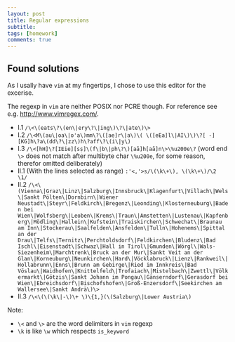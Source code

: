 ```yaml
---
layout: post
title: Regular expressions
subtitle:
tags: [homework]
comments: true
---
```


## Found solutions

As I usally have `vim` at my fingertips, I chose to use this editor for the excerise.

The regexp in `vim` are neither POSIX nor PCRE though.
For reference see e.g. <http://www.vimregex.com/>.

* I.1 `/\<\(eats\?\(en\|ery\?\|ing\)\?\|ate\)\>`
* I.2 `/\<M\(au\|oa\|o'a\)mm\?\([ae]r\|a\)\( \([eEa]l\|AI\)\)\?[ -][KG]h\?a\(dd\?\|zz\)h\?aff\?\(i\|y\)`
* I.3 `/\<[hH]\?[IEie][sṣ]\(f\|b\|ph\?\)[aā]h[aā]n\>\%u200e\?`
  (word end `\>` does not match after multibyte char `\%u200e`, for some reason, therefor omitted deliberately)
* II.1 (With the lines selected as range) `:'<,'>s/\(\k\+\), \(\k\+\)/\2 \1/`
* II.2 `/\<\(Vienna\|Graz\|Linz\|Salzburg\|Innsbruck\|Klagenfurt\|Villach\|Wels\|Sankt Pölten\|Dornbirn\|Wiener Neustadt\|Steyr\|Feldkirch\|Bregenz\|Leonding\|Klosterneuburg\|Baden bei Wien\|Wolfsberg\|Leoben\|Krems\|Traun\|Amstetten\|Lustenau\|Kapfenberg\|Mödling\|Hallein\|Kufstein\|Traiskirchen\|Schwechat\|Braunau am Inn\|Stockerau\|Saalfelden\|Ansfelden\|Tulln\|Hohenems\|Spittal an der Drau\|Telfs\|Ternitz\|Perchtoldsdorf\|Feldkirchen\|Bludenz\|Bad Ischl\|Eisenstadt\|Schwaz\|Hall in Tirol\|Gmunden\|Wörgl\|Wals-Siezenheim\|Marchtrenk\|Bruck an der Mur\|Sankt Veit an der Glan\|Korneuburg\|Neunkirchen\|Hard\|Vöcklabruck\|Lienz\|Rankweil\|Hollabrunn\|Enns\|Brunn am Gebirge\|Ried im Innkreis\|Bad Vöslau\|Waidhofen\|Knittelfeld\|Trofaiach\|Mistelbach\|Zwettl\|Völkermarkt\|Götzis\|Sankt Johann im Pongau\|Gänserndorf\|Gerasdorf bei Wien\|Ebreichsdorf\|Bischofshofen\|Groß-Enzersdorf\|Seekirchen am Wallersee\|Sankt Andrä\)\>`
* II.3 `/\<\(\(\k\|-\)\+ \)\{1,}(\(Salzburg\|Lower Austria\)`

Note:
- `\<` and `\>` are the word delimiters in `vim` regexp
- `\k` is like `\w` which respects `is_keyword`
